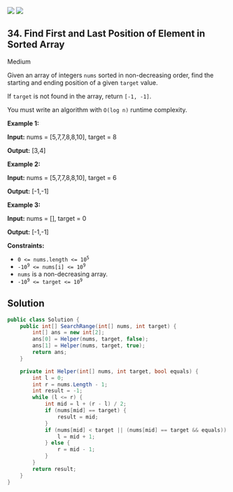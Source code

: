 [![](https://img.shields.io/github/stars/LeetCode-in-Net/LeetCode-in-Net?label=Stars&style=flat-square)](https://github.com/LeetCode-in-Net/LeetCode-in-Net)
[![](https://img.shields.io/github/forks/LeetCode-in-Net/LeetCode-in-Net?label=Fork%20me%20on%20GitHub%20&style=flat-square)](https://github.com/LeetCode-in-Net/LeetCode-in-Net/fork)

## 34\. Find First and Last Position of Element in Sorted Array

Medium

Given an array of integers `nums` sorted in non-decreasing order, find the starting and ending position of a given `target` value.

If `target` is not found in the array, return `[-1, -1]`.

You must write an algorithm with `O(log n)` runtime complexity.

**Example 1:**

**Input:** nums = [5,7,7,8,8,10], target = 8

**Output:** [3,4] 

**Example 2:**

**Input:** nums = [5,7,7,8,8,10], target = 6

**Output:** [-1,-1] 

**Example 3:**

**Input:** nums = [], target = 0

**Output:** [-1,-1] 

**Constraints:**

*   <code>0 <= nums.length <= 10<sup>5</sup></code>
*   <code>-10<sup>9</sup> <= nums[i] <= 10<sup>9</sup></code>
*   `nums` is a non-decreasing array.
*   <code>-10<sup>9</sup> <= target <= 10<sup>9</sup></code>

## Solution

```csharp
public class Solution {
    public int[] SearchRange(int[] nums, int target) {
        int[] ans = new int[2];
        ans[0] = Helper(nums, target, false);
        ans[1] = Helper(nums, target, true);
        return ans;
    }

    private int Helper(int[] nums, int target, bool equals) {
        int l = 0;
        int r = nums.Length - 1;
        int result = -1;
        while (l <= r) {
            int mid = l + (r - l) / 2;
            if (nums[mid] == target) {
                result = mid;
            }
            if (nums[mid] < target || (nums[mid] == target && equals)) {
                l = mid + 1;
            } else {
                r = mid - 1;
            }
        }
        return result;
    }
}
```